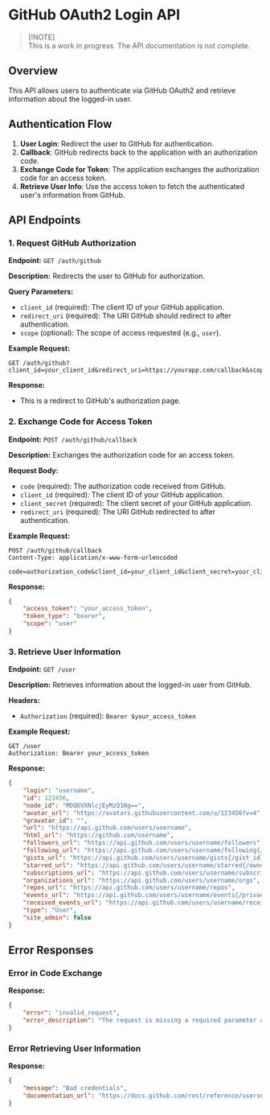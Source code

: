 # GitHub OAuth2 Login API

> [!NOTE]\
> This is a work in progress. The API documentation is not complete.

## Overview

This API allows users to authenticate via GitHub OAuth2 and retrieve information
about the logged-in user.

## Authentication Flow

1. **User Login**: Redirect the user to GitHub for authentication.
2. **Callback**: GitHub redirects back to the application with an authorization
   code.
3. **Exchange Code for Token**: The application exchanges the authorization code
   for an access token.
4. **Retrieve User Info**: Use the access token to fetch the authenticated
   user's information from GitHub.

## API Endpoints

### 1. Request GitHub Authorization

**Endpoint:** `GET /auth/github`

**Description:** Redirects the user to GitHub for authorization.

**Query Parameters:**

- `client_id` (required): The client ID of your GitHub application.
- `redirect_uri` (required): The URI GitHub should redirect to after
  authentication.
- `scope` (optional): The scope of access requested (e.g., `user`).

**Example Request:**

```http
GET /auth/github?client_id=your_client_id&redirect_uri=https://yourapp.com/callback&scope=user
```

**Response:**

- This is a redirect to GitHub's authorization page.

### 2. Exchange Code for Access Token

**Endpoint:** `POST /auth/github/callback`

**Description:** Exchanges the authorization code for an access token.

**Request Body:**

- `code` (required): The authorization code received from GitHub.
- `client_id` (required): The client ID of your GitHub application.
- `client_secret` (required): The client secret of your GitHub application.
- `redirect_uri` (required): The URI GitHub redirected to after authentication.

**Example Request:**

```http
POST /auth/github/callback
Content-Type: application/x-www-form-urlencoded

code=authorization_code&client_id=your_client_id&client_secret=your_client_secret&redirect_uri=https://yourapp.com/callback
```

**Response:**

```json
{
    "access_token": "your_access_token",
    "token_type": "bearer",
    "scope": "user"
}
```

### 3. Retrieve User Information

**Endpoint:** `GET /user`

**Description:** Retrieves information about the logged-in user from GitHub.

**Headers:**

- `Authorization` (required): `Bearer $your_access_token`

**Example Request:**

```http
GET /user
Authorization: Bearer your_access_token
```

**Response:**

```json
{
    "login": "username",
    "id": 123456,
    "node_id": "MDQ6VXNlcjEyMzQ1Ng==",
    "avatar_url": "https://avatars.githubusercontent.com/u/123456?v=4",
    "gravatar_id": "",
    "url": "https://api.github.com/users/username",
    "html_url": "https://github.com/username",
    "followers_url": "https://api.github.com/users/username/followers",
    "following_url": "https://api.github.com/users/username/following{/other_user}",
    "gists_url": "https://api.github.com/users/username/gists{/gist_id}",
    "starred_url": "https://api.github.com/users/username/starred{/owner}{/repo}",
    "subscriptions_url": "https://api.github.com/users/username/subscriptions",
    "organizations_url": "https://api.github.com/users/username/orgs",
    "repos_url": "https://api.github.com/users/username/repos",
    "events_url": "https://api.github.com/users/username/events{/privacy}",
    "received_events_url": "https://api.github.com/users/username/received_events",
    "type": "User",
    "site_admin": false
}
```

## Error Responses

### Error in Code Exchange

**Response:**

```json
{
    "error": "invalid_request",
    "error_description": "The request is missing a required parameter or includes an invalid parameter."
}
```

### Error Retrieving User Information

**Response:**

```json
{
    "message": "Bad credentials",
    "documentation_url": "https://docs.github.com/rest/reference/users#get-the-authenticated-user"
}
```
